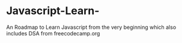 # Javascript-Learn-
An Roadmap to Learn Javascript from the very beginning which also includes DSA from freecodecamp.org
